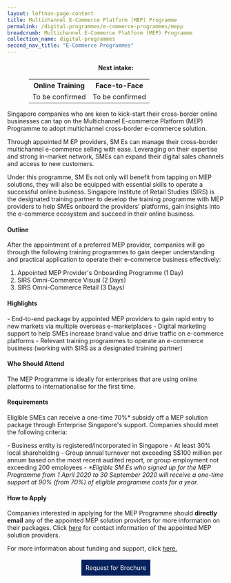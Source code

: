 ```yaml
---
layout: leftnav-page-content
title: Multichannel E-Commerce Platform (MEP) Programme
permalink: /digital-programmes/e-commerce-programmes/mepp
breadcrumb: Multichannel E-Commerce Platform (MEP) Programme
collection_name: digital-programmes
second_nav_title: "E-Commerce Programmes"
---
```


<h4 style="text-align:center;">Next intake:</h4>

<center><table style="width:80%;">
    <tr style="text-align:center;">
      <th style="text-align:center;width:50%;">Online Training</th>
      <th style="text-align:center;width:50%;">Face-to-Face</th>
    </tr>
    <tr style="text-align:center;">
      <td style="text-align:center;width:50%;">To be confirmed</td>
      <td style="text-align:center;width:50%;">To be confirmed</td>
    </tr>
</table></center>

<p>Singapore companies who are keen to kick-start their cross-border online businesses can tap on the Multichannel E-commerce Platform (MEP) Programme to adopt multichannel 
cross-border e-commerce solution.</p>

<p>Through appointed M EP providers, SM Es can manage their cross-border multichannel e-commerce selling with ease. Leveraging on their expertise and strong in-market network, 
SMEs can expand their digital sales channels and access to new customers.</p>

<p>Under this programme, SM Es not only will benefit from tapping on MEP solutions, they will also be equipped with essential skills to operate a successful online business. 
Singapore Institute of Retail Studies (SIRS) is the designated training partner to develop the training programme with MEP providers to help SMEs onboard the providers' 
platforms, gain insights into the e-commerce ecosystem and succeed in their online business.</p>

<h4>Outline</h4>
<p>After the appointment of a preferred MEP provider, companies will go through the following training programmes to gain deeper understanding and practical application to operate their
e-commerce business effectively:</p>

<ol>
  <li>Appointed MEP Provider's Onboarding Programme (1 Day)</li>
  <li>SIRS Omni-Commerce Visual (2 Days)</li>
  <li>SIRS Omni-Commerce Retail (3 Days)</li>
  </ol>

<h4>Highlights</h4>
- End-to-end package by appointed MEP providers to gain rapid entry to new markets via multiple overseas e-marketplaces
- Digital marketing support to help SMEs increase brand value and drive traffic on e-commerce platforms
- Relevant training programmes to operate an e-commerce business (working with SIRS as a designated training partner) 

<h4>Who Should Attend</h4>
<p>The MEP Programme is ideally for enterprises that are using online platforms to internationalise for the first time.</p>

<h4>Requirements</h4>
<p>Eligible SMEs can receive a one-time 70%* subsidy off a MEP solution package through Enterprise Singapore's support. Companies should meet the following criteria:</p>
- Business entity is registered/incorporated in Singapore
- At least 30% local shareholding
- Group annual turnover not exceeding S$100 million per annum based on the most recent audited report, or group employment not exceeding 200 employees
- 
<i>*Eligible SM Es who signed up for the MEP Programme from 1 April 2020 to 30 September 2020 will receive a one-time support at 90% (from 70%) of eligible programme costs 
  for a year.</i>
  
<h4>How to Apply</h4>
Companies interested in applying for the MEP Programme should <b>directly email</b> any of the appointed MEP solution providers for more information on their packages.
Click <a href="http://bit.ly/ESG-SIRS-MEPP">here</a> for contact information of the appointed MEP solution providers.

<p>For more information about funding and support, click <a href="/services/consultancy">here.</a></p>

<center><a href="https://form.gov.sg/602f30a8cdb38800116f60a6" style="background-color:#06225e; border:white; color:white; padding: 10px 10px; text-align:center; display:inline-block; margin: 4px 2px; cursor:pointer;text-decoration:none;">Request for Brochure</a></center>
 

